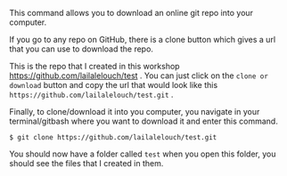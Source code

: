 This command allows you to download an online git repo into your computer.

If you go to any repo on GitHub, there is a clone button which gives a url that you can use to download the repo.

This is the repo that I created in this workshop https://github.com/lailalelouch/test . You can just click on the `clone or download` button and copy the url that would look like this `https://github.com/lailalelouch/test.git` .

Finally, to clone/download it into you computer, you navigate in your terminal/gitbash where you want to download it and enter this command.

```
$ git clone https://github.com/lailalelouch/test.git
```

You should now have a folder called `test` when you open this folder, you should see the files that I created in them.
